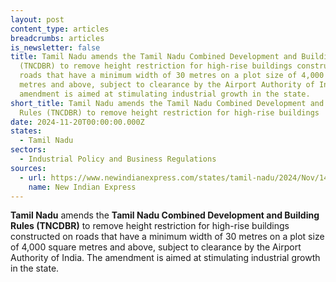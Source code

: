 ```yaml
---
layout: post
content_type: articles
breadcrumbs: articles
is_newsletter: false
title: Tamil Nadu amends the Tamil Nadu Combined Development and Building Rules
  (TNCDBR) to remove height restriction for high-rise buildings constructed on
  roads that have a minimum width of 30 metres on a plot size of 4,000 square
  metres and above, subject to clearance by the Airport Authority of India. The
  amendment is aimed at stimulating industrial growth in the state.
short_title: Tamil Nadu amends the Tamil Nadu Combined Development and Building
  Rules (TNCDBR) to remove height restriction for high-rise buildings
date: 2024-11-20T00:00:00.000Z
states:
  - Tamil Nadu
sectors:
  - Industrial Policy and Business Regulations
sources:
  - url: https://www.newindianexpress.com/states/tamil-nadu/2024/Nov/14/tamil-nadu-govt-removed-height-limit-for-industrial-buildings
    name: New Indian Express
---
```

**Tamil Nadu** amends the **Tamil Nadu Combined Development and Building Rules (TNCDBR)** to remove height restriction for high-rise buildings constructed on roads that have a minimum width of 30 metres on a plot size of 4,000 square metres and above, subject to clearance by the Airport Authority of India. The amendment is aimed at stimulating industrial growth in the state.
